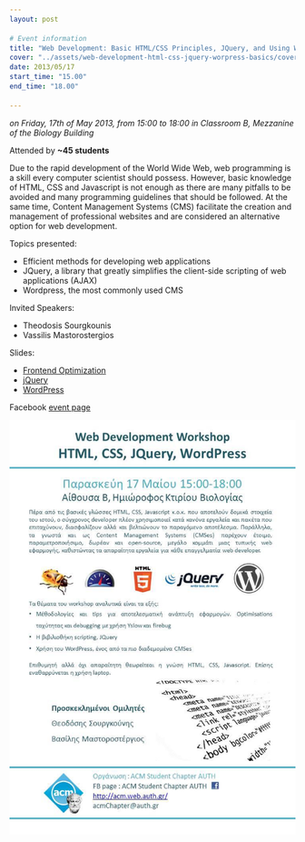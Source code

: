 ```yaml
---
layout: post

# Event information
title: "Web Development: Basic HTML/CSS Principles, JQuery, and Using WordPress"
cover: "../assets/web-development-html-css-jquery-worpress-basics/cover.png"
date: 2013/05/17
start_time: "15.00"
end_time: "18.00"

---
```


_on Friday, 17th of May 2013, from 15:00 to 18:00 in Classroom B, Mezzanine of the Biology Building_

Attended by **~45 students**

Due to the rapid development of the World Wide Web, web programming is a skill every computer scientist should possess. However, basic knowledge of HTML, CSS and Javascript is not enough as there are many pitfalls to be avoided and many programming guidelines that should be followed. At the same time, Content Management Systems (CMS) facilitate the creation and management of professional websites and are considered an alternative option for web development.

Topics presented:

* Efficient methods for developing web applications
* JQuery, a library that greatly simplifies the client-side scripting of web applications (AJAX)
* Wordpress, the most commonly used CMS

Invited Speakers:

* Theodosis Sourgkounis
* Vassilis Mastorostergios

Slides:

* [Frontend Optimization](../assets/web-development-html-css-jquery-worpress-basics/frontend.pdf)
* [jQuery](../assets/web-development-html-css-jquery-worpress-basics/jQuery.pdf)
* [WordPress](../assets/web-development-html-css-jquery-worpress-basics/slides_wordpress_vmasto.pdf)

Facebook [event page](https://www.facebook.com/events/154704771368378/)

<p><a href="../assets/web-development-html-css-jquery-worpress-basics/poster.jpg"><img class="center" alt="poster" src="../assets/web-development-html-css-jquery-worpress-basics/poster.jpg" width="724" /></a></p>
